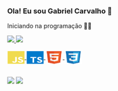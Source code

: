 ### Ola! Eu sou Gabriel Carvalho 👋

Iniciando na programação 🧑‍💻 
<div>
  <a href="https://github.com/GabrielPCarvalho">
  <img height="170em" src="https://github-readme-stats.vercel.app/api?username=gabrielpcarvalho&show_icons=true&theme=dark&include_all_commits=true&count_private=true"/>
  <img height="170em" src="https://github-readme-stats.vercel.app/api/top-langs/?username=gabrielpcarvalho&layout=compact&langs_count=7&theme=dark"/>
</div>
  
  <div style="display: inline_block"><br>
  <img align="center" alt="GPC-Js" height="30" width="40" src="https://raw.githubusercontent.com/devicons/devicon/master/icons/javascript/javascript-plain.svg">
  <img align="center" alt="GPC-Ts" height="30" width="40" src="https://raw.githubusercontent.com/devicons/devicon/master/icons/typescript/typescript-plain.svg">
  <img align="center" alt="GPC-HTML" height="30" width="40" src="https://raw.githubusercontent.com/devicons/devicon/master/icons/html5/html5-original.svg">
  <img align="center" alt="GPC-CSS" height="30" width="40" src="https://raw.githubusercontent.com/devicons/devicon/master/icons/css3/css3-original.svg">
  
</div> 
  
  ##
 
<div> 
  <a href="https://www.instagram.com/gabriel_carvalho97" target="_blank"><img src="https://img.shields.io/badge/-Instagram-%23E4405F?style=for-the-badge&logo=instagram&logoColor=white" target="_blank"></a>
  <a href="https://www.linkedin.com/in/gcarvalho97/" target="_blank"><img src="https://img.shields.io/badge/-LinkedIn-%230077B5?style=for-the-badge&logo=linkedin&logoColor=white" target="_blank"></a> 
  
</div>
  
 
